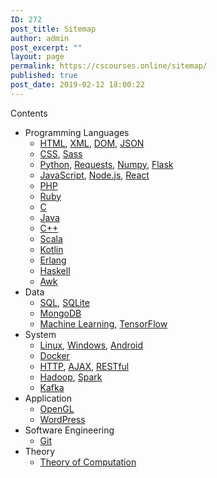 ```yaml
---
ID: 272
post_title: Sitemap
author: admin
post_excerpt: ""
layout: page
permalink: https://cscourses.online/sitemap/
published: true
post_date: 2019-02-12 18:00:22
---
```

<div id="toc_container" class="toc_light_blue no_bullets">
   <p class="toc_title">Contents</p>
   <ul class="toc_list">
      <li>Programming Languages
         <ul>
            <li><a href="/topics/html/">HTML</a>, <a href="/topics/xml/">XML</a>, <a href="/topics/dom/">DOM</a>, <a href="/topics/json/">JSON</a></li>
            <li><a href="/topics/css">CSS</a>, <a href="/topics/sass">Sass</a></li>
            <li><a href="/topics/python/">Python</a>, <a href="/topics/requests/">Requests</a>, <a href="/topics/numpy/">Numpy</a>, <a href="/topics/flask/">Flask</a></li>
            <li><a href="/topics/javascript/">JavaScript</a>, <a href="/topics/node-js/">Node.js</a>, <a href="/topics/react/">React</a></li>
            <li><a href="/topics/php/">PHP</a></li>
            <li><a href="/topics/ruby/">Ruby</a></li>
            <li><a href="/topics/c/">C</a></li>
            <li><a href="/topics/java/">Java</a></li>
            <li><a href="/topics/cpp/">C++</a></li>
            <li><a href="/topics/scala/">Scala</a></li>
            <li><a href="/topics/kotlin/">Kotlin</a></li>
            <li><a href="/topics/erlang/">Erlang</a></li>
            <li><a href="/topics/haskell/">Haskell</a></li>
            <li><a href="/topics/awk/">Awk</a></li>
         </ul>
      </li>
      <li>Data
         <ul>
            <li><a href="/topics/sql/">SQL</a>, <a href="/topics/sqlite/">SQLite</a></li>
            <li><a href="/topics/mongodb/">MongoDB</a></li>
            <li><a href="/topics/machine-learning/">Machine Learning</a>, <a href="/topics/tensorflow/">TensorFlow</a></li>
         </ul>
      </li>
      <li>System
          <ul>
            <li><a href="/topics/linux/">Linux</a>, <a href="/topics/windows/">Windows</a>, <a href="/topics/android/">Android</a></li>
            <li><a href="/topics/docker/">Docker</a></li>
            <li><a href="/topics/http/">HTTP</a>,  <a href="/topics/ajax/">AJAX</a>, <a href="/topics/restful/">RESTful</a></li>
            <li><a href="/topics/hadoop/">Hadoop</a>, <a href="/topics/spark/">Spark</a></li>
            <li><a href="/topics/kafka/">Kafka</a></li>
         </ul>
      </li>
      <li>Application
          <ul>
            <li><a href="/topics/opengl/">OpenGL</a></li>
            <li><a href="/topics/wordpress/">WordPress</a></li>
         </ul>
      </li>
      <li>Software Engineering
         <ul>
            <li><a href="/topics/git/">Git</a></li>
         </ul>
      </li>
     <li>Theory
        <ul>
           <li><a href="/topics/theory-of-computation/">Theory of Computation</a></li>
        </ul>
     </li>
   </ul>
</div>